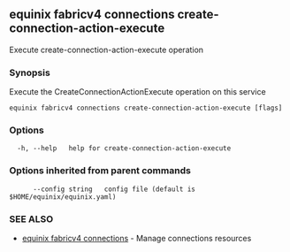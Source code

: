 ## equinix fabricv4 connections create-connection-action-execute

Execute create-connection-action-execute operation

### Synopsis

Execute the CreateConnectionActionExecute operation on this service

```
equinix fabricv4 connections create-connection-action-execute [flags]
```

### Options

```
  -h, --help   help for create-connection-action-execute
```

### Options inherited from parent commands

```
      --config string   config file (default is $HOME/equinix/equinix.yaml)
```

### SEE ALSO

* [equinix fabricv4 connections](equinix_fabricv4_connections.md)	 - Manage connections resources

